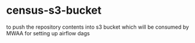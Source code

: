 # census-s3-bucket
to push the repository contents into s3 bucket which will be consumed by MWAA for setting up airflow dags
